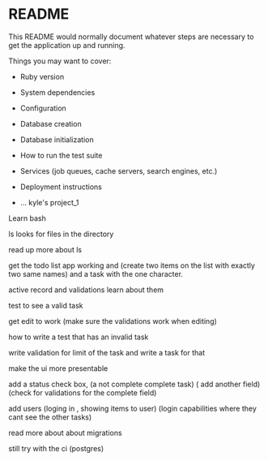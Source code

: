 # README

This README would normally document whatever steps are necessary to get the
application up and running.

Things you may want to cover:

* Ruby version

* System dependencies

* Configuration

* Database creation

* Database initialization

* How to run the test suite

* Services (job queues, cache servers, search engines, etc.)

* Deployment instructions

* ...
kyle's project_1

Learn bash

ls looks for files in the directory

read up more about ls

get the todo list app working and (create two items on the list with exactly two same names) and a task with the one character.

active record and validations learn about them

test to see a valid task

get edit to work (make sure the validations work when editing)

how to write a test that has an invalid task

write validation for limit of the task and write a task for that

make the ui more presentable

add a status check box, (a not complete complete task) ( add another field) (check for validations for the complete field)

add users (loging in , showing items to user) (login capabilities where they cant see the other tasks)

read more about about migrations

still try with the ci (postgres)